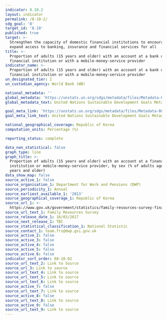 ```yaml
---
indicator: 8.10.2
layout: indicator
permalink: /8-10-2/
sdg_goal: '8'
target_id: '8.10'
published: true
target: >-
  Strengthen the capacity of domestic financial institutions to encourage and
  expand access to banking, insurance and financial services for all
title: >-
  Proportion of adults (15 years and older) with an account at a bank or other
  financial institution or with a mobile-money-service provider
indicator_name: >-
  Proportion of adults (15 years and older) with an account at a bank or other
  financial institution or with a mobile-money-service provider
un_designated_tier: I
un_custodian_agency: World Bank (WB)

national_metadata: ''
global_metadata: 'https://unstats.un.org/sdgs/metadata/files/Metadata-08-10-02.pdf'
global_metadata_text: United Nations Sustainable Development Goals Metadata (PDF 210 KB)

goal_meta_link: 'https://unstats.un.org/sdgs/metadata/files/Metadata-08-10-02.pdf'
goal_meta_link_text: United Nations Sustainable Development Goals Metadata (PDF 210 KB)

national_geographical_coverage: Republic of Korea
computation_units: Percentage (%)

reporting_status: complete

data_non_statistical: false
graph_type: line
graph_title: >-
  Proportion of adults (15 years and older) with an account at a financial
  institution or mobile-money-service provider, by sex (% of adults aged 15
  years and older)
data_show_map: false
source_active_1: false
source_organisation_1: Department for Work and Pensions (DWP)
source_periodicity_1: Annual
source_earliest_available_1: '2013'
source_geographical_coverage_1: Republic of Korea
source_url_1: >-
  https://www.gov.uk/government/statistics/family-resources-survey-financial-year-201516
source_url_text_1: Family Resources Survey
source_release_date_1: 16/03/2017
source_next_release_1: TBC
source_statistical_classification_1: National Statistic
source_contact_1: team.frs@dwp.gsi.gov.uk
source_active_2: false
source_active_3: false
source_active_4: false
source_active_5: false
source_active_6: false
indicator_sort_order: 08-10-02
source_url_text_2: Link to Source
source_url_3: Link to source
source_url_text_4: Link to source
source_url_text_5: Link to source
source_url_text_6: Link to source
source_active_7: false
source_url_text_7: Link to source
source_active_8: false
source_url_text_8: Link to source
source_active_9: false
source_url_text_9: Link to source
---
```

